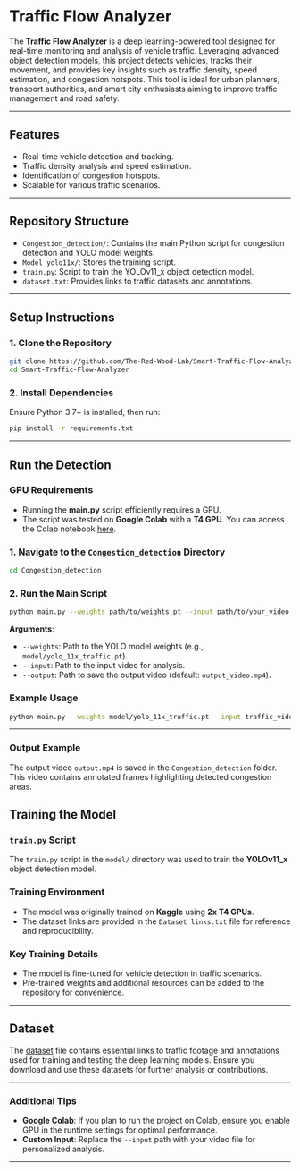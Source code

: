 # Traffic Flow Analyzer

The **Traffic Flow Analyzer** is a deep learning-powered tool designed for real-time monitoring and analysis of vehicle traffic. Leveraging advanced object detection models, this project detects vehicles, tracks their movement, and provides key insights such as traffic density, speed estimation, and congestion hotspots. This tool is ideal for urban planners, transport authorities, and smart city enthusiasts aiming to improve traffic management and road safety.

---

## Features
- Real-time vehicle detection and tracking.
- Traffic density analysis and speed estimation.
- Identification of congestion hotspots.
- Scalable for various traffic scenarios.

---

## Repository Structure
- `Congestion_detection/`: Contains the main Python script for congestion detection and YOLO model weights.
- `Model yolo11x/`: Stores the training script.
- `train.py`: Script to train the YOLOv11_x object detection model.
- `dataset.txt`: Provides links to traffic datasets and annotations.

---

## Setup Instructions

### 1. Clone the Repository
```bash
git clone https://github.com/The-Red-Wood-Lab/Smart-Traffic-Flow-Analyzer.git
cd Smart-Traffic-Flow-Analyzer
```

### 2. Install Dependencies
Ensure Python 3.7+ is installed, then run:
```bash
pip install -r requirements.txt
```

---

## Run the Detection

### GPU Requirements
- Running the **main.py** script efficiently requires a GPU.
- The script was tested on **Google Colab** with a **T4 GPU**. You can access the Colab notebook [here](link-to-colab).

### 1. Navigate to the `Congestion_detection` Directory
```bash
cd Congestion_detection
```

### 2. Run the Main Script
```bash
python main.py --weights path/to/weights.pt --input path/to/your_video.mp4 --output path/to/output_video.mp4
```

   **Arguments**:
   - `--weights`: Path to the YOLO model weights (e.g., `model/yolo_11x_traffic.pt`).
   - `--input`: Path to the input video for analysis.
   - `--output`: Path to save the output video (default: `output_video.mp4`).

### Example Usage
```bash
python main.py --weights model/yolo_11x_traffic.pt --input traffic_video.mp4 --output detected_output.mp4
```

---
### Output Example

The output video `output.mp4` is saved in the `Congestion_detection` folder. This video contains annotated frames highlighting detected congestion areas.
## Training the Model

### `train.py` Script
The `train.py` script in the `model/` directory was used to train the **YOLOv11_x** object detection model.

### Training Environment
- The model was originally trained on **Kaggle** using **2x T4 GPUs**.
- The dataset links are provided in the `Dataset links.txt` file for reference and reproducibility.

### Key Training Details
- The model is fine-tuned for vehicle detection in traffic scenarios.
- Pre-trained weights and additional resources can be added to the repository for convenience.

---

## Dataset

The [dataset](https://github.com/tsp1718/Smart-Traffic-Flow-Analyzer/blob/main/Dataset/dataset.txt) file contains essential links to traffic footage and annotations used for training and testing the deep learning models. Ensure you download and use these datasets for further analysis or contributions.

---

### Additional Tips
- **Google Colab**: If you plan to run the project on Colab, ensure you enable GPU in the runtime settings for optimal performance.
- **Custom Input**: Replace the `--input` path with your video file for personalized analysis.

---
